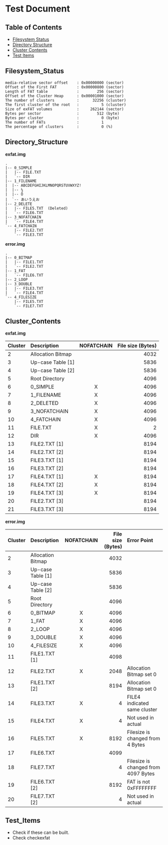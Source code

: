 # Test Document

## Table of Contents

- [Filesystem Status](#Filesystem_Status)
- [Directory Structure](#Directory_Structure)
- [Cluster Contents](#Cluster_Contents)
- [Test Items](#Test_Items)

## Filesystem_Status

```
media-relative sector offset    : 0x00000000 (sector)
Offset of the First FAT         : 0x00000800 (sector)
Length of FAT table             :        256 (sector)
Offset of the Cluster Heap      : 0x00001000 (sector)
The number of clusters          :      32256 (cluster)
The first cluster of the root   :          5 (cluster)
Size of exFAT volumes           :     262144 (sector)
Bytes per sector                :        512 (byte)
Bytes per cluster               :          0 (byte)
The number of FATs              :          1
The percentage of clusters      :          0 (%)
```

## Directory_Structure

**exfat.img**

```
.
|-- 0_SIMPLE
|   |-- FILE.TXT
|   `-- DIR
|-- 1_FILENAME
|  |-- ABCDEFGHIJKLMNOPQRSTUVWXYZ!
|  |-- ¼
|  |-- Ō
|  `-- あいうえお
|-- 2_DELETE
|   |-- FILE5.TXT  (Deleted)
|   `-- FILE6.TXT
|-- 3_NOFATCHAIN
|   `-- FILE4.TXT
`-- 4_FATCHAIN
    |-- FILE2.TXT
    `-- FILE3.TXT
```

**error.img**

```
.
|-- 0_BITMAP
|   |-- FILE1.TXT
|   `-- FILE2.TXT
|-- 1_FAT
|   `-- FILE6.TXT
|-- 2_LOOP
|-- 3_DOUBLE
|   |-- FILE3.TXT
|   `-- FILE4.TXT
`-- 4_FILESIZE
    |-- FILE5.TXT
    `-- FILE7.TXT
```


## Cluster_Contents

**exfat.img**

| Cluster | Description       | NOFATCHAIN | File size (Bytes) |
| :------ | :---------------- | :--------: | ----------------: |
| 2       | Allocation Bitmap |            | 4032              |
| 3       | Up-case Table [1] |            | 5836              |
| 4       | Up-case Table [2] |            | 5836              |
| 5       | Root Directory    |            | 4096              |
| 6       | 0\_SIMPLE         | X          | 4096              |
| 7       | 1\_FILENAME       | X          | 4096              |
| 8       | 2\_DELETED        | X          | 4096              |
| 9       | 3\_NOFATCHAIN     | X          | 4096              |
| 10      | 4\_FATCHAIN       | X          | 4096              |
| 11      | FILE.TXT          | X          |    2              |
| 12      | DIR               | X          | 4096              |
| 13      | FILE2.TXT [1]     |            | 8194              |
| 14      | FILE2.TXT [2]     |            | 8194              |
| 15      | FILE3.TXT [1]     |            | 8194              |
| 16      | FILE3.TXT [2]     |            | 8194              |
| 17      | FILE4.TXT [1]     | X          | 8194              |
| 18      | FILE4.TXT [2]     | X          | 8194              |
| 19      | FILE4.TXT [3]     | X          | 8194              |
| 20      | FILE2.TXT [3]     |            | 8194              |
| 21      | FILE3.TXT [3]     |            | 8194              |

**error.img**

| Cluster | Description       | NOFATCHAIN | File size (Bytes) | Error Point                         |
| :------ | :---------------- | :--------: | ----------------: | :---------------------------------- |
| 2       | Allocation Bitmap |            | 4032              |                                     |
| 3       | Up-case Table [1] |            | 5836              |                                     |
| 4       | Up-case Table [2] |            | 5836              |                                     |
| 5       | Root Directory    |            | 4096              |                                     |
| 6       | 0\_BITMAP         | X          | 4096              |                                     |
| 7       | 1\_FAT            | X          | 4096              |                                     |
| 8       | 2\_LOOP           | X          | 4096              |                                     |
| 9       | 3\_DOUBLE         | X          | 4096              |                                     |
| 10      | 4\_FILESIZE       | X          | 4096              |                                     |
| 11      | FILE1.TXT [1]     |            | 4098              |                                     |
| 12      | FILE2.TXT         | X          | 2048              | Allocation Bitmap set 0             |
| 13      | FILE1.TXT [2]     |            | 8194              | Allocation Bitmap set 0             |
| 14      | FILE3.TXT         | X          | 4                 | FILE4 indicated same cluster        |
| 15      | FILE4.TXT         | X          | 4                 | Not used in actual                  |
| 16      | FILE5.TXT         | X          | 8192              | Filesize is changed from 4 Bytes    |
| 17      | FILE6.TXT         |            | 4099              |                                     |
| 18      | FILE7.TXT         |            | 4                 | Filesize is changed from 4097 Bytes |
| 19      | FILE6.TXT [2]     |            | 8192              | FAT is not 0xFFFFFFFF               |
| 20      | FILE7.TXT [2]     |            | 4                 | Not used in actual                  |

## Test_Items

- Check if these can be built.
- Check checkexfat
